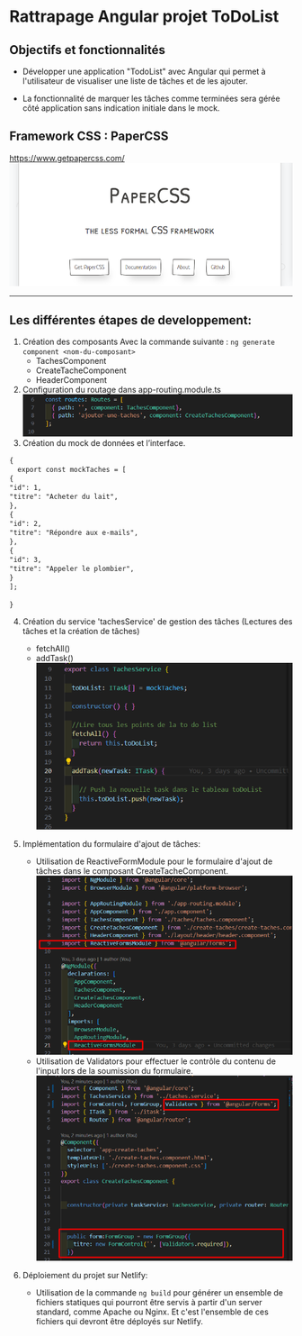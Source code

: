 # Rattrapage Angular projet ToDoList

## Objectifs et fonctionnalités

- Développer une application "TodoList" avec Angular qui permet à l'utilisateur de visualiser une liste de tâches et de les ajouter.

- La fonctionnalité de marquer les tâches comme terminées sera gérée côté application sans indication initiale dans le mock.


## Framework CSS : PaperCSS

https://www.getpapercss.com/
![paperCSS](image.png)

---

## Les différentes étapes de developpement:

1. Création des composants Avec la commande suivante :  `ng generate component <nom-du-composant>`
    - TachesComponent
    - CreateTacheComponent
    - HeaderComponent
2. Configuration du routage dans app-routing.module.ts
![Alt text](image-1.png)
3. Création du mock de données et l’interface.
```
{
  export const mockTaches = [
{
"id": 1,
"titre": "Acheter du lait",
},
{
"id": 2,
"titre": "Répondre aux e-mails",
},
{
"id": 3,
"titre": "Appeler le plombier",
}
];

}
```
4. Création du service 'tachesService' de gestion des tâches (Lectures des tâches et la création de tâches)
     - fetchAll() 
     - addTask()
![Alt text](image-2.png)

5. Implémentation du formulaire d'ajout de tâches:
    - Utilisation de ReactiveFormModule pour le formulaire d'ajout de tâches dans le composant CreateTacheComponent.
![Alt text](image-4.png)
    - Utilisation de Validators pour effectuer le contrôle du contenu de l'input lors de la soumission du formulaire.
![Alt text](image-3.png)

6. Déploiement du projet sur Netlify:
    - Utilisation de la commande `ng build` pour générer un ensemble de fichiers statiques qui pourront être servis à partir d'un server standard, comme Apache ou Nginx. Et c'est l'ensemble de ces fichiers qui devront être déployés sur Netlify.